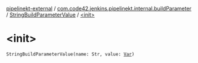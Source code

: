 [pipelinekt-external](../../index.md) / [com.code42.jenkins.pipelinekt.internal.buildParameter](../index.md) / [StringBuildParameterValue](index.md) / [&lt;init&gt;](./-init-.md)

# &lt;init&gt;

`StringBuildParameterValue(name: Str, value: `[`Var`](../../com.code42.jenkins.pipelinekt.core.vars/-var/index.md)`)`